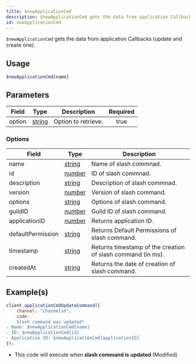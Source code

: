 ```yaml
---
title: $newApplicationCmd
description: $newApplicationCmd gets the data from application Callbacks (update and create one).
id: newApplicationCmd
---
```


`$newApplicationCmd` gets the data from application Callbacks (update and create one).

## Usage

```php
$newApplicationCmd[name]
```

## Parameters

| Field  | Type                                                                                              | Description         | Required |
| ------ | ------------------------------------------------------------------------------------------------- | ------------------- | :------: |
| option | [string](https://developer.mozilla.org/en-US/docs/Web/JavaScript/Reference/Global_Objects/String) | Option to retrieve. |   true   |

### Options

| Field             | Type                                                                                              | Description                                                 |
| ----------------- | ------------------------------------------------------------------------------------------------- | ----------------------------------------------------------- |
| name              | [string](https://developer.mozilla.org/en-US/docs/Web/JavaScript/Reference/Global_Objects/String) | Name of slash commnad.                                      |
| id                | [number](https://developer.mozilla.org/en-US/docs/Web/JavaScript/Reference/Global_Objects/Number) | ID of slash commnad.                                        |
| description       | [string](https://developer.mozilla.org/en-US/docs/Web/JavaScript/Reference/Global_Objects/String) | Description of slash commnad.                               |
| version           | [number](https://developer.mozilla.org/en-US/docs/Web/JavaScript/Reference/Global_Objects/Number) | Version of slash command.                                   |
| options           | [string](https://developer.mozilla.org/en-US/docs/Web/JavaScript/Reference/Global_Objects/String) | Options of slash command.                                   |
| guildID           | [number](https://developer.mozilla.org/en-US/docs/Web/JavaScript/Reference/Global_Objects/Number) | Guild ID of slash command.                                  |
| applicationID     | [number](https://developer.mozilla.org/en-US/docs/Web/JavaScript/Reference/Global_Objects/Number) | Returns application ID.                                     |
| defaultPermission | [string](https://developer.mozilla.org/en-US/docs/Web/JavaScript/Reference/Global_Objects/String) | Returns Default Permissions of slash command.               |
| timestamp         | [string](https://developer.mozilla.org/en-US/docs/Web/JavaScript/Reference/Global_Objects/String) | Returns timestamp of the creation of slash command (in ms). |
| createdAt         | [string](https://developer.mozilla.org/en-US/docs/Web/JavaScript/Reference/Global_Objects/String) | Returns the date of creation of slash command.              |

## Example(s)

```js
client.applicationCmdUpdateCommand({
    channel: "channelid",
    code: `
    Slash command was updated!
- Name: $newApplicationCmd[name]
- ID: $newApplicationCmd[id]
- Application ID: $newApplicationCmd[applicationID]`
});
```

-   This code will execute when **slash command is updated** (Modified)
